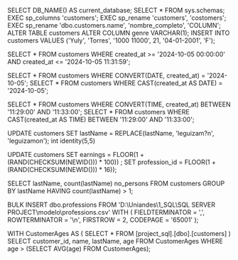 SELECT DB_NAME() AS current_database;
SELECT * FROM sys.schemas;
EXEC sp_columns 'customers';
EXEC sp_rename 'customers', 'costomers';
EXEC sp_rename 'dbo.customers.name', 'nombre_completo', 'COLUMN';
ALTER TABLE customers ALTER COLUMN genre VARCHAR(1);
INSERT INTO customers VALUES ('Yuly', 'Torres', '1000 11000', 21, '04-01-2001', 'F');

SELECT * FROM customers WHERE created_at >= '2024-10-05 00:00:00' 
						AND created_at <= '2024-10-05 11:31:59';

SELECT * FROM customers WHERE CONVERT(DATE, created_at) = '2024-10-05';
SELECT * FROM customers WHERE CAST(created_at AS DATE) = '2024-10-05';

SELECT * FROM customers WHERE CONVERT(TIME, created_at) BETWEEN '11:29:00' AND '11:33:00';
SELECT * FROM customers WHERE CAST(created_at AS TIME) BETWEEN '11:29:00' AND '11:33:00';

UPDATE customers SET lastName = REPLACE(lastName, 'leguizam?n', 'leguizamon');
int identity(5,5)

UPDATE customers SET earnings = FLOOR(1 + (RAND(CHECKSUM(NEWID())) * 100)) ;
SET profession_id = FLOOR(1 + (RAND(CHECKSUM(NEWID())) * 16));

SELECT lastName, count(lastName) no_persons FROM customers
	GROUP BY lastName
		HAVING  count(lastName) > 1;

BULK INSERT dbo.professions
	FROM 'D:\Uniandes\1_SQL\SQL SERVER PROJECT\modelo\professions.csv'
		WITH (
			FIELDTERMINATOR = ',',
			ROWTERMINATOR = '\n', 
			FIRSTROW = 2,
			CODEPAGE = '65001'
		);


WITH CustomerAges AS (
		SELECT *
			FROM [project_sql].[dbo].[customers]
	)
	SELECT customer_id, name, lastName, age
		FROM CustomerAges
	WHERE age > (SELECT AVG(age) FROM CustomerAges);